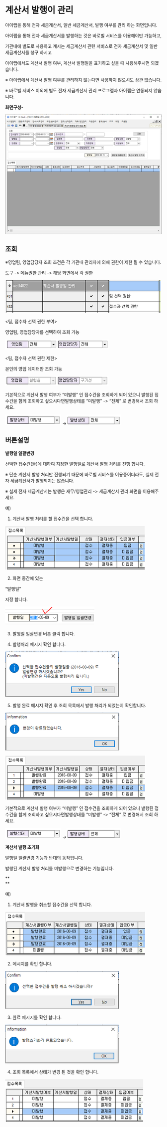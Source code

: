 # 계산서 발행이 관리

아이랩을 통해 전자 세금계산서, 일반 세금계산서, 발행 여부를 관리 하는 화면입니다.

아이랩을 통해 전자 세금계산서를 발행하는 것은 바로빌 서비스를 이용해야만 가능하고,

기관내에 별도로 사용하고 계시는 세금계산서 관련 서비스로 전자 세금계산서 및 일반 세금계산서를 청구 하시고

아이랩에서도 계산서 발행 여부, 계산서 발행일을 표기하고 싶을 때 사용해주시면 되겠습니다.

※ 아이랩에서 계산서 발행 여부를 관리하지 않는다면 사용하지 않으셔도 상관 없습니다.

※ 바로빌 서비스 이외에 별도 전자 세금계산서 관리 프로그램과 아이랩은 연동되지 않습니다.

**화면구성-**

![](/assets/006재무영업관리/027화면구성.png)

## 조회

※영업팀, 영업담당자 조회 조건은 각 기관내 관리자에 의해 권한이 제한 될 수 있습니다.

도구 -&gt; 메뉴권한 관리 -&gt; 해당 화면에서 각 권한

![](/assets/006재무영업관리/028메뉴권한.png)

&lt;팀, 접수자 선택 권한 부여&gt;

영업팀, 영업담당자를 선택하여 조회 가능

![](/assets/006재무영업관리/029권한사용.png)

&lt;팀, 접수자 선택 권한 제한&gt;

본인의 영업 데이터만 조회 가능

  


![](/assets/006재무영업관리/030권한제한.png)

  


  


기본적으로 계산서 발행 여부가 “미발행” 인 접수건을 조회하게 되어 있으니 발행된 접수건을 함께 조회하고 싶으시다면발행상태를 “미발행” -&gt; “전체” 로 변경해서 조회 하세요.

![](/assets/006재무영업관리/031발행상태_미발행.png) -&gt;![](/assets/006재무영업관리/031발행상태_전체.png)  


## 버튼설명

**발행일 일괄변경**

선택한 접수건\(들\)에 대하여 지정한 발행일로 계산서 발행 처리를 진행 합니다.

※ 단순 계산서 발행 처리만 진행되기 때문에 바로빌 서비스를 이용중이더라도, 실제 전자 세금계산서가 발행되지는 않습니다.

※ 실제 전자 세금계산서는 발행은 재무/영업관리 -&gt; 세금계산서 관리 화면을 이용해주세요.  


예\)

1. 계산서 발행 처리를 할 접수건을 선택 합니다.

![](/assets/006재무영업관리/032미발행접수건_선택.png)

  


  


2. 화면 중간에 있는

“발행일”

지정 합니다.

![](/assets/006재무영업관리/033발행일자.png)

  


  


3. 발행일 일괄변경 버튼 클릭 합니다.

4. 발행처리 메시지 확인 합니다.

![](/assets/006재무영업관리/034미발행_메시지.png)

  


  


5. 발행 완료 메시지 확인 후 조회 목록에서 발행 처리가 되었는지 확인합니다.

![](/assets/006재무영업관리/035미발행_완료.png)

  


  


![](/assets/006재무영업관리/036미발행_처리확인.png)

  


  


기본적으로 계산서 발행 여부가 “미발행” 인 접수건을 조회하게 되어 있으니 발행된 접수건을 함께 조회하고 싶으시다면발행상태를 “미발행” -&gt; “전체” 로 변경해서 조회 하세요.

![](/assets/006재무영업관리/037발행상태_미발행.png) -&gt;![](/assets/006재무영업관리/031발행상태_전체.png)  


  


  


**계산서 발행 초기화**

발행일 일괄변경 기능과 반대의 동작입니다.

발행된 계산서 발행 처리를 미발행으로 변경하는 기능입니다.

**  
**

예\)

1. 계산서 발행을 취소할 접수건을 선택 합니다.

![](/assets/006재무영업관리/038발행접수건_선택.png)  


  


2. 메시지를 확인 합니다.

![](/assets/006재무영업관리/039발행_메시지.png)  
  


3. 완료 메시지를 확인 합니다.

![](/assets/006재무영업관리/040발행_완료.png)  


  


4. 조회 목록에서 상태가 변경 된 것을 확인 합니다.

![](/assets/006재무영업관리/041발행_처리확인.png)  




